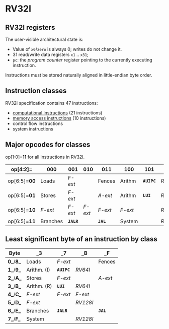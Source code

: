 # RV32I

## RV32I registers 

The user-visible architectural state is:

- Value of `x0`/`zero` is always 0; writes do not change it.
- 31 read/write data registers `x1` .. `x31`;
- `pc`: the _program counter_ register pointing to the currently executing
  instruction.

Instructions must be stored naturally aligned in little-endian byte order.


## Instruction classes

RV32I specification contains 47 instructions:

- [computational instructions](rv32i/computational.md) (21 instructions)
- [memory access instructions](rv32i/memoryaccess.md) (10 instructions)
- control flow instructions
- system instructions


## Major opcodes for classes

op[1:0]=**11** for all instructions in RV32I.

|       op[4:2]= | 000     |    001     |    010   |   011      |   100     |   101       |   110     |
|----------------|---------|------------|----------|------------|-----------|-------------|-----------|
| op[6:5]=**00** |  Loads  |  _F-ext_   |          |  Fences    | Arithm    |**`AUIPC`**  |  _RV64I_  |
| op[6:5]=**01** |  Stores |  _F-ext_   |          |  _A-ext_   | Arithm    |**`LUI`**    |  _RV64I_  |
| op[6:5]=**10** |  _F-ext_|  _F-ext_   |  _F-ext_ |  _F-ext_   | _F-ext_   |             |  _RV128I_ |
| op[6:5]=**11** | Branches| **`JALR`** |          |  **`JAL`** | System    |             |  _RV128I_ |
         


## Least significant byte of an instruction by class

| Byte          |  _3         |   _7        |    _B    |    _F    |
|---------------|-------------|-------------|----------|----------|
| **0_**/**8_** | Loads       | _F-ext_     |          | Fences   |
| **1_**/**9_** | Arithm. (I) | **`AUIPC`** | _RV64I_  |          |
| **2_**/**A_** | Stores      | _F-ext_     |          | _A-ext_  |
| **3_**/**B_** | Arithm. (R) | **`LUI`**   | _RV64I_  |          |
| **4_**/**C_** | _F-ext_     | _F-ext_     | _F-ext_  |          |
| **5_**/**D_** | _F-ext_     |             | _RV128I_ |          |
| **6_**/**E_** | Branches    | **`JALR`**  |          |**`JAL`** |
| **7_**/**F_** | System      |             | _RV128I_ |          |

